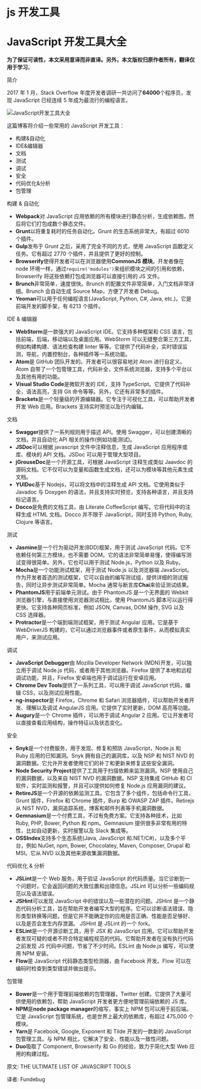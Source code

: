 
# js 开发工具

# JavaScript 开发工具大全

**为了保证可读性，本文采用意译而非直译。另外，本文版权归原作者所有，翻译仅用于学习**。

简介

2017 年 1 月，Stack Overflow 年度开发者调研一共访问了**64000**个程序员，发现 JavaScript 已经连续 5 年成为最流行的编程语言。

![JavaScript开发工具大全](http://p3.pstatp.com/large/28940003357c94954144)

这篇博客将介绍一些常用的 JavaScript 开发工具：

* 构建&自动化
* IDE&编辑器
* 文档
* 测试
* 调试
* 安全
* 代码优化&分析
* 包管理
<!--more-->
构建 & 自动化

* **Webpack**对 JavaScript 应用依赖的所有模块进行静态分析，生成依赖图，然后将它们打包成数个静态文件。
* **Grunt**以将重复耗时的任务自动化。Grunt 的生态系统非常大，有超过 6010 个插件。
* **Gulp**发布于 Grunt 之后，采用了完全不同的方式，使用 JavaScript 函数定义任务。它有超过 2770 个插件，并且提供了更好的控制。
* **Browserify**使得开发者可以在浏览器使用**CommonJS 模块**。开发者像在 node 环境一样，通过`require('modules')`来组织模块之间的引用和依赖，Browserify 将这些依赖打包成浏览器可以直接引用的 JS 文件。
* **Brunch**非常简单，速度很快。Brunch 的配置文件非常简单，入门文档非常详细。Brunch 会自动生成 Source Map，方便了开发者 Debug。
* **Yeoman**可以用于任何编程语言(JavaScript, Python, C#, Java, etc.)。它是前端开发的脚手架，有 6213 个插件。

IDE & 编辑器

* **WebStorm**是一款强大的 JavaScript IDE。它支持多种框架和 CSS 语言，包括前端，后端，移动端以及桌面应用。WebStorm 可以无缝整合第三方工具，例如构建构建、语法检查构建 linter 等等。它提供了代码补全，实时错误监测，导航，内置控制台，各种插件等一系统功能。
* **Atom**是 GitHub 团队开发的。开发者可以很容易地对 Atom 进行自定义。Atom 自带了一个包管理工具，代码补全，文件系统浏览器，支持多个平台以及其他有用的功能。
* **Visual Studio Code**是微软开发的 IDE，支持 TypeScript。它提供了代码补全，语法高亮，支持 Git 命令等等。另外，它还有非常多的插件。
* **Brackets**是一个轻量级的开源编辑器。它专注于可视化工具，可以帮助开发者开发 Web 应用。Brackets 支持实时预览以及行内编辑。

文档

* **Swagger**提供了一系列规则用于描述 API。使用 Swagger，可以创建清晰的文档，并且自动化 API 相关的操作(例如功能测试)。
* **JSDoc**可以根据 javascript 文件中注释信息，生成 JavaScript 应用程序或库、模块的 API 文档。JSDoc 可以用于管理大型项目。
* **jGrouseDoc**是一个开源工具，可根据 JavaScript 注释生成类似 Jaavdoc 的源码文档。它不仅可以为变量和函数生成文档，还可以为模块等其他元素生成文档。
* **YUIDoc**基于 Nodejs，可以将文档中的注释生成 API 文档。它使用类似于 Javadoc 与 Doxygen 的语法，并且支持实时预览，支持各种语言，并且支持标记语言。
* **Docco**是免费的文档工具，由 Literate CoffeeScript 编写。它将代码中的注释生成 HTML 文档。Docco 并不限于 JavaScript，同时支持 Python, Ruby, Clojure 等语言。

测试

* **Jasmine**是一个行为驱动开发(BDD)框架，用于测试 JavaScript 代码。它不依赖任何第三方模块，也不需要 DOM。它的语法非常简单易懂，使得编写测试变得很简单。另外，它也可以用于测试 Node.js，Python 以及 Ruby。
* **Mocha**是一个功能测试框架，用于测试 Node.js 以及浏览器端 JavaScript。作为开发者首选的测试框架，它可以自由的编写测试组，提供详细的测试报告，同时让异步测试非常简单。Mocha 通常与断言库**Chai**来验证测试结果。
* **PhantomJS**用于前端单元测试。由于 PhantomJS 是一个无界面的 Webkit 浏览器引擎，与直接使用浏览器测试相比，使用 PhantomJS 脚本可以运行得更快。它支持各种网页标准，例如 JSON, Canvas, DOM 操作, SVG 以及 CSS 选择器。
* **Protractor**是一个端到端测试框架，用于测试 Angular 应用。它是基于 WebDriverJS 构建的，它可以通过浏览器事件或者原生事件，从而模拟真实用户，来测试应用。

调试

* **JavaScript Debugger**由 Mozilla Developer Network (MDN)开发，可以独立用于调试 Node.js 代码，或者用于其他浏览器。Firefox 提供了本地和远程调试功能，并且，Firefox 安卓端也用于调试运行在安卓应用。
* **Chrome Dev Tools**提供了一系列工具，可以用于调试 JavaScript 代码，编辑 CSS，以及测试应用性能。
* **ng-inspector**是 Firefox，Chrome 和 Safari 浏览器插件，可以帮助开发者开发、理解以及调试 AngularJS 应用。它提供了实时更新，DOM 高亮等功能。
* **Augury**是一个 Chrome 插件，可以用于调试 Angular 2 应用。它让开发者可以直接查看应用结构，操作特征以及状态变化。

安全

* **Snyk**是一个付费服务，用于发现、修复和预防 JavaScript，Node.js 和 Ruby 应用的已知漏洞。Snyk 拥有自己的漏洞库，以及 NSP 和 NIST NVD 的漏洞数据。它允许开发者使用它们的补丁和更新来修复这些安全漏洞。
* **Node Security Project**提供了工具用于扫描依赖来监测漏洞。NSP 使用自己的漏洞数据，以及来自 NIST NVD 的漏洞数据。NSP 支持集成 GitHub 和 CI 软件，实时监测和报警，并且可以提供如何修复 Node.js 应用漏洞的建议。
* **RetireJS**是一个开源的依赖监测工具。它包含了多个组件，包括命令行工具，Grunt 插件，Firefox 和 Chrome 插件，Burp 和 OWASP ZAP 插件。Retirejs 从 NIST NVD，漏洞追踪系统，博客和邮件列表等手机漏洞数据。
* **Gemnasium**是一个付费工具，不过有免费方案。它支持各种技术，比如 Ruby, PHP, Bower, Python 和 npm。Gemnasium 提供很多非常有用的特性，比如自动更新，实时报警以及 Slack 集成等。
* **OSSIndex**支持多个生态系统(Java, JavaScript 和.NET/C#)，以及多个平台，例如 NuGet, npm, Bower, Chocolatey, Maven, Composer, Drupal 和 MSI。它从 NVD 以及其他来源收集漏洞数据。

代码优化 & 分析

* **JSLint**是一个 Web 服务，用于验证 JavaScript 的代码质量。当它诊断到一个问题时，它会返回问题的大致位置和出错信息。JSLint 可以分析一些编码规范以及语法错误。
* **JSHint**可以发现 JavaScript 中的错误以及一些潜在的问题。JSHint 是一个静态代码分析工具，旨在帮助开发者编写大型的程序。它可以诊断语法错误、隐形类型转换等问题，但是它并不能确定你的应用是否正确、性能是否足够好、以及是否会发生内存泄漏。 JSHint 是 JSLint 的一个 fork。
* **ESLint**是一个开源诊断工具，用于 JSX 和 JavaScript 应用。它可以帮助开发者发现可疑的或者不符合特定编程规范的代码。它帮助开发者在没有执行代码之前发现 JS 代码中问题，节省了不少时间。ESLint 由 Node.js 编写，可以使用 NPM 安装。
* **Flow**是 JavaScript 代码静态类型检测器，由 Facebook 开发。Flow 可以在编码时检查到类型错误并做出提示。

包管理

* **Bower**是一个用于管理前端依赖的包管理器，Twitter 创建。它提供了大量可供使用的依赖包，帮助 JavaScript 开发者更方便地管理前端依赖的 JS 库。
* **NPM**是**node package manager**的缩写，事实上 NPM 包可以用于前后端。它是 JavaScript 包管理系统，也是世界上最大的依赖库，有超过 475,000 个模块。
* **Yarn**是 Facebook, Google, Exponent 和 Tilde 开发的一款新的 JavaScript 包管理工具。与 NPM 相比，它解决了安全、性能以及一致性问题。
* **Duo**吸取了 Component, Browserify 和 Go 的经验，致力于简化大型 Web 应用的构建过程。

原文: THE ULTIMATE LIST OF JAVASCRIPT TOOLS

译者: Fundebug
